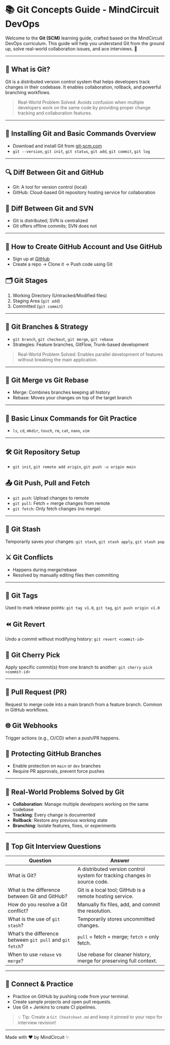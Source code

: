 # 📚 Git Concepts Guide - MindCircuit DevOps

Welcome to the **Git (SCM)** learning guide, crafted based on the MindCircuit DevOps curriculum. This guide will help you understand Git from the ground up, solve real-world collaboration issues, and ace interviews. 🚀

---

## 🧠 What is Git?
Git is a distributed version control system that helps developers track changes in their codebase. It enables collaboration, rollback, and powerful branching workflows.

> Real-World Problem Solved: Avoids confusion when multiple developers work on the same code by providing proper change tracking and collaboration features.

---

## 🔧 Installing Git and Basic Commands Overview
- Download and install Git from [git-scm.com](https://git-scm.com)
- `git --version`, `git init`, `git status`, `git add`, `git commit`, `git log`

---

## 🔍 Diff Between Git and GitHub
- Git: A tool for version control (local)
- GitHub: Cloud-based Git repository hosting service for collaboration

## 🔄 Diff Between Git and SVN
- Git is distributed; SVN is centralized
- Git offers offline commits; SVN does not

---

## 🔐 How to Create GitHub Account and Use GitHub
- Sign up at [GitHub](https://github.com)
- Create a repo → Clone it → Push code using Git

## 🗂️ Git Stages
1. Working Directory (Untracked/Modified files)
2. Staging Area (`git add`)
3. Committed (`git commit`)

---

## 🌲 Git Branches & Strategy
- `git branch`, `git checkout`, `git merge`, `git rebase`
- Strategies: Feature branches, GitFlow, Trunk-based development

> Real-World Problem Solved: Enables parallel development of features without breaking the main application.

---

## 🧪 Git Merge vs Git Rebase
- Merge: Combines branches keeping all history
- Rebase: Moves your changes on top of the target branch

---

## 🧾 Basic Linux Commands for Git Practice
- `ls`, `cd`, `mkdir`, `touch`, `rm`, `cat`, `nano`, `vim`

---

## 🛠️ Git Repository Setup
- `git init`, `git remote add origin`, `git push -u origin main`

## 📤 Git Push, Pull and Fetch
- `git push`: Upload changes to remote
- `git pull`: Fetch + merge changes from remote
- `git fetch`: Only fetch changes (no merge)

---

## 💾 Git Stash
Temporarily saves your changes: `git stash`, `git stash apply`, `git stash pop`

## ⚔️ Git Conflicts
- Happens during merge/rebase
- Resolved by manually editing files then committing

---

## 🔖 Git Tags
Used to mark release points: `git tag v1.0`, `git tag`, `git push origin v1.0`

## ⏪ Git Revert
Undo a commit without modifying history: `git revert <commit-id>`

## 🍒 Git Cherry Pick
Apply specific commit(s) from one branch to another: `git cherry-pick <commit-id>`

---

## 🔄 Pull Request (PR)
Request to merge code into a main branch from a feature branch. Common in GitHub workflows.

## 🌐 Git Webhooks
Trigger actions (e.g., CI/CD) when a push/PR happens.

## 🔐 Protecting GitHub Branches
- Enable protection on `main` or `dev` branches
- Require PR approvals, prevent force pushes

---

## 🧩 Real-World Problems Solved by Git
- **Collaboration**: Manage multiple developers working on the same codebase
- **Tracking**: Every change is documented
- **Rollback**: Restore any previous working state
- **Branching**: Isolate features, fixes, or experiments

---

## 💬 Top Git Interview Questions
| Question | Answer |
|----------|--------|
| What is Git? | A distributed version control system for tracking changes in source code. |
| What is the difference between Git and GitHub? | Git is a local tool; GitHub is a remote hosting service. |
| How do you resolve a Git conflict? | Manually fix files, add, and commit the resolution. |
| What is the use of `git stash`? | Temporarily stores uncommitted changes. |
| What’s the difference between `git pull` and `git fetch`? | `pull` = fetch + merge; `fetch` = only fetch. |
| When to use `rebase` vs `merge`? | Use rebase for cleaner history, merge for preserving full context. |

---

## 🔗 Connect & Practice
- Practice on GitHub by pushing code from your terminal.
- Create sample projects and open pull requests.
- Use Git + Jenkins to create CI pipelines.

> 💡 Tip: Create a `Git Cheatsheet.md` and keep it pinned to your repo for interview revision!

---

Made with ❤️ by MindCircuit ✨
